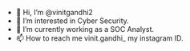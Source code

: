 - 👋 Hi, I’m @vinitgandhi2
- 👀 I’m interested in Cyber Security.
- 🌱 I’m currently working as a SOC Analyst.
- 📫 How to reach me vinit.gandhi_ my instagram ID.

<!---
vinitgandhi2/vinitgandhi2 is a ✨ special ✨ repository because its `README.md` (this file) appears on your GitHub profile.
You can click the Preview link to take a look at your changes.
--->
